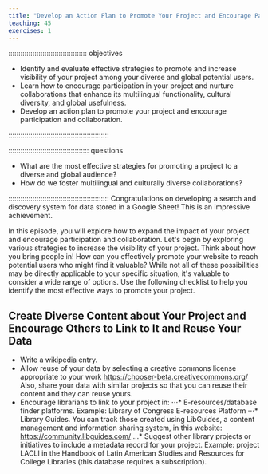 ```yaml
---
title: "Develop an Action Plan to Promote Your Project and Encourage Participation and Collaboration"
teaching: 45
exercises: 1
---
```


::::::::::::::::::::::::::::::::::::::: objectives

- Identify and evaluate effective strategies to promote and increase visibility of your project among your diverse and global potential users.
- Learn how to encourage participation in your project and nurture collaborations that enhance its multilingual functionality, cultural diversity, and global usefulness. 
- Develop an action plan to promote your project and encourage participation and collaboration.

::::::::::::::::::::::::::::::::::::::::::::::::::

:::::::::::::::::::::::::::::::::::::::: questions

- What are the most effective strategies for promoting a project to a diverse and global audience?
- How do we foster multilingual and culturally diverse collaborations?

::::::::::::::::::::::::::::::::::::::::::::::::::
Congratulations on developing a search and discovery system for data stored in a Google Sheet! This is an impressive achievement. 

In this episode, you will explore how to expand the impact of your project and encourage participation and collaboration. Let's begin by exploring various strategies to increase the visibility of your project. Think about how you bring people in! How can you effectively promote your website to reach potential users who might find it valuable? While not all of these possibilities may be directly applicable to your specific situation, it's valuable to consider a wide range of options. Use the following checklist to help you identify the most effective ways to promote your project.

## Create Diverse Content about Your Project and Encourage Others to Link to It and Reuse Your Data

* Write a wikipedia entry.
* Allow reuse of your data by selecting a creative commons license appropriate to your work  https://chooser-beta.creativecommons.org/   Also, share your data with similar projects so that you can reuse their content and they can reuse yours. 
* Encourage librarians to link to your project in:
⋅⋅⋅* E-resources/database finder platforms. Example: Library of Congress E-resources Platform 
⋅⋅⋅* Library Guides. You can track those created using LibGuides, a content management and information sharing system, in this website: https://community.libguides.com/ 
...* Suggest other library projects or initiatives to include a metadata record for your project. Example: project LACLI in the Handbook of Latin American Studies  and Resources for College Libraries (this database requires a subscription). 
